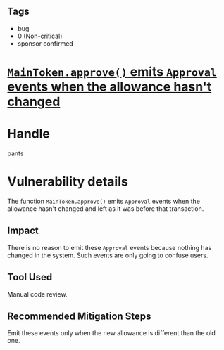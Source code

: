 ## Tags

- bug
- 0 (Non-critical)
- sponsor confirmed

# [`MainToken.approve()` emits `Approval` events when the allowance hasn't changed](https://github.com/code-423n4/2021-11-bootfinance-findings/issues/54) 

# Handle

pants


# Vulnerability details

The function `MainToken.approve()` emits `Approval` events when the allowance hasn't changed and left as it was before that transaction.

## Impact
There is no reason to emit these `Approval` events because nothing has changed in the system. Such events are only going to confuse users.

## Tool Used
Manual code review.

## Recommended Mitigation Steps
Emit these events only when the new allowance is different than the old one.

